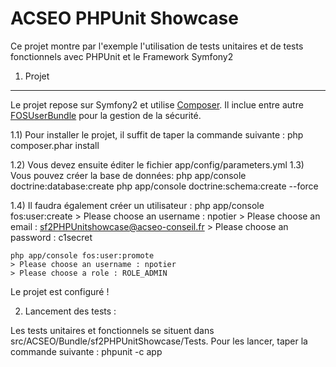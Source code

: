 ACSEO PHPUnit Showcase
========================

Ce projet montre par l'exemple l'utilisation de tests unitaires et de tests fonctionnels avec
PHPUnit et le Framework Symfony2

1) Projet
----------------------------------

Le projet repose sur Symfony2 et utilise [Composer][1].
Il inclue entre autre [FOSUserBundle][2] pour la gestion de la sécurité.

1.1) Pour installer le projet, il suffit de taper la commande suivante :
    php composer.phar install

1.2) Vous devez ensuite éditer le fichier app/config/parameters.yml
1.3) Vous pouvez créer la base de données:
    php app/console doctrine:database:create
    php app/console doctrine:schema:create --force

1.4) Il faudra également créer un utilisateur :
    php app/console fos:user:create
    > Please choose an username : npotier
    > Please choose an email : sf2PHPUnitshowcase@acseo-conseil.fr
    > Please choose an password : c1secret

    php app/console fos:user:promote
    > Please choose an username : npotier
    > Please choose a role : ROLE_ADMIN

Le projet est configuré !

2) Lancement des tests : 

Les tests unitaires et fonctionnels se situent dans src/ACSEO/Bundle/sf2PHPUnitShowcase/Tests.
Pour les lancer, taper la commande suivante : 
    phpunit -c app


[1]:  http://getcomposer.org/
[2]:  http://packagist.org/packages/friendsofsymfony/user-bundle
